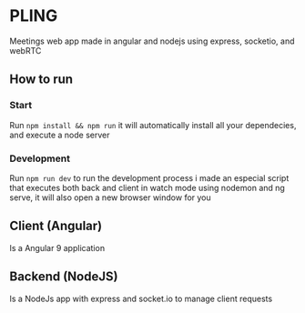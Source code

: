 # PLING

Meetings web app made in angular and nodejs using express, socketio, and webRTC

## How to run

### Start 

Run `npm install && npm run` it will automatically install all your dependecies, and execute a node server

### Development

Run `npm run dev` to run the development process i made an especial script that executes both back and client in watch mode using nodemon and ng serve, it will also open a new browser window for you

## Client (Angular)

Is a Angular 9 application

## Backend (NodeJS)

Is a NodeJs app with express and socket.io to manage client requests